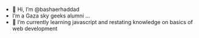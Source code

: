 - 👋 Hi, I’m @bashaerhaddad
- I’m a Gaza sky geeks alumni  ...
- 🌱 I’m currently learning javascript and restating knowledge on basics of web development


<!---
bashaerhaddad/bashaerhaddad is a ✨ special ✨ repository because its `README.md` (this file) appears on your GitHub profile.
You can click the Preview link to take a look at your changes.
--->
